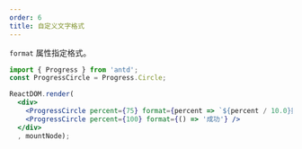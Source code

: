 ```yaml
---
order: 6
title: 自定义文字格式
---
```


`format` 属性指定格式。

````jsx
import { Progress } from 'antd';
const ProgressCircle = Progress.Circle;

ReactDOM.render(
  <div>
    <ProgressCircle percent={75} format={percent => `${percent / 10.0}折` } />
    <ProgressCircle percent={100} format={() => '成功'} />
  </div>
  , mountNode);
````

<style>
.ant-progress-circle-wrap,
.ant-progress-line-wrap {
  margin-right: 8px;
  margin-bottom: 5px;
}
</style>
